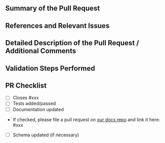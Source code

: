 ## Summary of the Pull Request

## References and Relevant Issues

## Detailed Description of the Pull Request / Additional Comments

## Validation Steps Performed

## PR Checklist
- [ ] Closes #xxx
- [ ] Tests added/passed
- [ ] Documentation updated
-  If checked, please file a pull request on [our docs repo](https://github.com/MicrosoftDocs/terminal) and link it here: #xxx
- [ ] Schema updated (if necessary)
